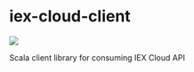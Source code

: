 # iex-cloud-client
![](https://github.com/msilb/iex-cloud-client/workflows/Scala%20CI/badge.svg)

Scala client library for consuming IEX Cloud API
